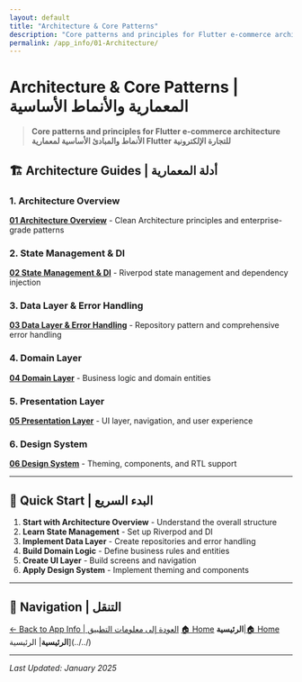 ```yaml
---
layout: default
title: "Architecture & Core Patterns"
description: "Core patterns and principles for Flutter e-commerce architecture"
permalink: /app_info/01-Architecture/
---
```


# Architecture & Core Patterns | المعمارية والأنماط الأساسية

> **Core patterns and principles for Flutter e-commerce architecture**  
> **الأنماط والمبادئ الأساسية لمعمارية Flutter للتجارة الإلكترونية**

## 🏗️ **Architecture Guides | أدلة المعمارية**

### **1. Architecture Overview**
**[01 Architecture Overview](01-architecture-overview/)** - Clean Architecture principles and enterprise-grade patterns

### **2. State Management & DI**
**[02 State Management & DI](02-state-management-di/)** - Riverpod state management and dependency injection

### **3. Data Layer & Error Handling**
**[03 Data Layer & Error Handling](03-data-layer-error-handling/)** - Repository pattern and comprehensive error handling

### **4. Domain Layer**
**[04 Domain Layer](04-domain-layer/)** - Business logic and domain entities

### **5. Presentation Layer**
**[05 Presentation Layer](05-presentation-layer/)** - UI layer, navigation, and user experience

### **6. Design System**
**[06 Design System](06-design-system/)** - Theming, components, and RTL support

---

## 🎯 **Quick Start | البدء السريع**

1. **Start with Architecture Overview** - Understand the overall structure
2. **Learn State Management** - Set up Riverpod and DI
3. **Implement Data Layer** - Create repositories and error handling
4. **Build Domain Logic** - Define business rules and entities
5. **Create UI Layer** - Build screens and navigation
6. **Apply Design System** - Implement theming and components

---

## 🔗 **Navigation | التنقل**

[← Back to App Info | العودة إلى معلومات التطبيق](../)
[🏠 Home](/2025-Plans/)
**الرئيسية**|[🏠 Home](/2025-Plans/)
**الرئيسية**| الرئيسية](../../)

---

*Last Updated: January 2025*
